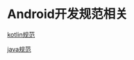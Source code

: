 # Android开发规范相关

[kotlin规范](https://developer.android.com/kotlin/style-guide)

[java规范](https://source.android.com/setup/contribute/code-style)
